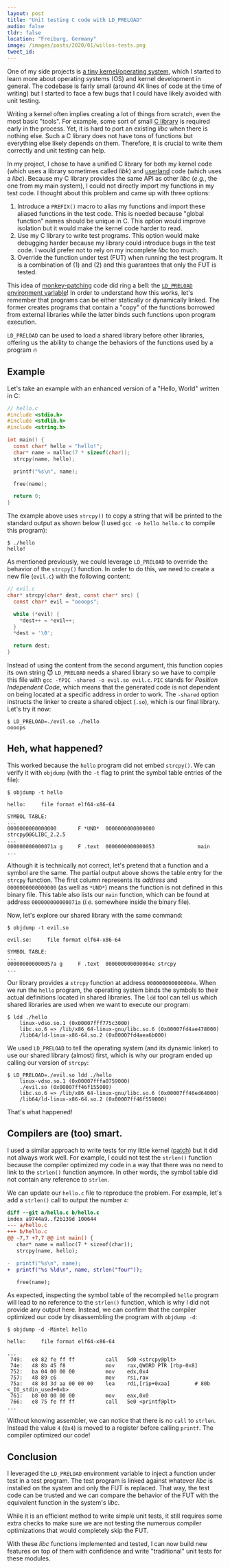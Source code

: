 ```yaml
---
layout: post
title: "Unit testing C code with LD_PRELOAD"
audio: false
tldr: false
location: "Freiburg, Germany"
image: /images/posts/2020/01/willos-tests.png
tweet_id:
---
```


One of my side projects is [a tiny kernel/operating
system](https://github.com/willdurand/willOS), which I started to learn more
about operating systems (OS) and kernel development in general. The codebase is
fairly small (around 4K lines of code at the time of writing) but I started to
face a few bugs that I could have likely avoided with unit testing.

Writing a kernel often implies creating a lot of things from scratch, even the
most basic "tools". For example, some sort of small [C
library](https://wiki.osdev.org/C_Library) is required early in the process.
Yet, it is hard to port an existing _libc_ when there is nothing else. Such a C
library does not have tons of functions but everything else likely depends on them.
Therefore, it is crucial to write them correctly and unit testing can help.

In my project, I chose to have a unified C library for both my kernel code
(which uses a library sometimes called _libk_) and
[userland](https://en.wikipedia.org/wiki/User_space) code (which uses a _libc_). Because my C library provides
the same API as other _libc_ (_e.g._, the one from my main system), I could not
directly import my functions in my test code. I thought about this problem and
came up with three options:

1. Introduce a `PREFIX()` macro to alias my functions and import these aliased
   functions in the test code. This is needed because "global function" names
   should be unique in C. This option would improve isolation but it would make
   the kernel code harder to read.
2. Use my C library to write test programs. This option would make debugging
   harder because my library could introduce bugs in the test code. I would prefer not to
   rely on my incomplete _libc_ too much.
3. Override the function under test (FUT) when running the test program. It is
   a combination of (1) and (2) and this guarantees that only the FUT is tested.

This idea of [monkey-patching](https://en.wikipedia.org/wiki/Monkey_patch) code
did ring a bell: the [`LD_PRELOAD` environment
variable](https://blog.jessfraz.com/post/ld_preload/)! In order to understand
how this works, let's remember that programs can be either statically or
dynamically linked. The former creates programs that contain a "copy" of the
functions borrowed from external libraries while the latter binds such functions
upon program execution.

`LD_PRELOAD` can be used to load a shared library before other libraries,
offering us the ability to change the behaviors of the functions used by a
program 🔥

## Example

Let's take an example with an enhanced version of a "Hello, World" written in C:

```c
// hello.c
#include <stdio.h>
#include <stdlib.h>
#include <string.h>

int main() {
  const char* hello = "hello!";
  char* name = malloc(7 * sizeof(char));
  strcpy(name, hello);

  printf("%s\n", name);

  free(name);

  return 0;
}
```

The example above uses `strcpy()` to copy a string that will be printed to the
standard output as shown below (I used `gcc -o hello hello.c` to compile this
program):

```
$ ./hello
hello!
```

As mentioned previously, we could leverage `LD_PRELOAD` to override the behavior
of the `strcpy()` function. In order to do this, we need to create a new file
(`evil.c`) with the following content:

```c
// evil.c
char* strcpy(char* dest, const char* src) {
  const char* evil = "oooops";

  while (*evil) {
    *dest++ = *evil++;
  }
  *dest = '\0';

  return dest;
}
```

Instead of using the content from the second argument, this function copies its
own string 😈 `LD_PRELOAD` needs a shared library so we have to compile this
file with `gcc -fPIC -shared -o evil.so evil.c`. `PIC` stands for _Position
Independent Code_, which means that the generated code is not dependent on being
located at a specific address in order to work. The `-shared` option instructs
the linker to create a shared object (`.so`), which is our final library. Let's
try it now:

```
$ LD_PRELOAD=./evil.so ./hello
oooops
```

## Heh, what happened?

This worked because the `hello` program did not embed `strcpy()`. We can verify
it with `objdump` (with the `-t` flag to print the symbol table entries of the
file):

```
$ objdump -t hello

hello:     file format elf64-x86-64

SYMBOL TABLE:
...
0000000000000000       F *UND*	0000000000000000              strcpy@@GLIBC_2.2.5
...
000000000000071a g     F .text	0000000000000053              main
...
```

Although it is technically not correct, let's pretend that a function and a
symbol are the same. The partial output above shows the table entry for the
`strcpy` function. The first column represents its _address_ and
`0000000000000000` (as well as `*UND*`) means the function is not defined in
this binary file. This table also lists our `main` function, which can be
found at address `000000000000071a` (_i.e._ somewhere inside the binary file).

Now, let's explore our shared library with the same command:

```
$ objdump -t evil.so

evil.so:     file format elf64-x86-64

SYMBOL TABLE:
...
000000000000057a g     F .text	000000000000004e strcpy
...
```

Our library provides a `strcpy` function at address `000000000000004e`. When we
run the `hello` program, the operating system binds the symbols to their actual
definitions located in shared libraries. The `ldd` tool can tell us which shared
libraries are used when we want to execute our program:

```
$ ldd ./hello
    linux-vdso.so.1 (0x00007fff775c3000)
    libc.so.6 => /lib/x86_64-linux-gnu/libc.so.6 (0x00007fd4ae478000)
    /lib64/ld-linux-x86-64.so.2 (0x00007fd4aea6b000)
```

We used `LD_PRELOAD` to tell the operating system (and its dynamic linker) to
use our shared library (almost) first, which is why our program ended up calling
our version of `strcpy`:

```
$ LD_PRELOAD=./evil.so ldd ./hello
    linux-vdso.so.1 (0x00007fffa0759000)
    ./evil.so (0x00007ff46f155000)
    libc.so.6 => /lib/x86_64-linux-gnu/libc.so.6 (0x00007ff46ed64000)
    /lib64/ld-linux-x86-64.so.2 (0x00007ff46f559000)
```

That's what happened!

## Compilers are (too) smart.

I used a similar approach to write tests for my little kernel
([patch](https://github.com/willdurand/willOS/pull/21)) but it did not always
work well. For example, I could not test the `strlen()` function because the
compiler optimized my code in a way that there was no need to link to the
`strlen()` function anymore. In other words, the symbol table did not contain
any reference to `strlen`.

We can update our `hello.c` file to reproduce the problem. For example, let's
add a `strlen()` call to output the number `4`:

```diff
diff --git a/hello.c b/hello.c
index a9744a9..f2b139d 100644
--- a/hello.c
+++ b/hello.c
@@ -7,7 +7,7 @@ int main() {
   char* name = malloc(7 * sizeof(char));
   strcpy(name, hello);

-  printf("%s\n", name);
+  printf("%s %ld\n", name, strlen("four"));

   free(name);
```

As expected, inspecting the symbol table of the recompiled `hello` program will
lead to no reference to the `strlen()` function, which is why I did not provide
any output here. Instead, we can confirm that the compiler optimized our code by
disassembling the program with `objdump -d`:

```
$ objdump -d -Mintel hello

hello:     file format elf64-x86-64

...
 749:	e8 82 fe ff ff       	call   5d0 <strcpy@plt>
 74e:	48 8b 45 f8          	mov    rax,QWORD PTR [rbp-0x8]
 752:	ba 04 00 00 00       	mov    edx,0x4
 757:	48 89 c6             	mov    rsi,rax
 75a:	48 8d 3d aa 00 00 00 	lea    rdi,[rip+0xaa]        # 80b <_IO_stdin_used+0xb>
 761:	b8 00 00 00 00       	mov    eax,0x0
 766:	e8 75 fe ff ff       	call   5e0 <printf@plt>
...
```

Without knowing assembler, we can notice that there is no `call` to `strlen`. Instead the value `4` (`0x4`) is moved to a register
before calling `printf`. The compiler optimized our code!

## Conclusion

I leveraged the `LD_PRELOAD` environment variable to inject a function under
test in a test program. The test program is linked against whatever _libc_ is
installed on the system and only the FUT is replaced. That way, the test code
can be trusted and we can compare the behavior of the FUT with the equivalent
function in the system's _libc_.

While it is an efficient method to write simple unit tests, it still requires
some extra checks to make sure we are not testing the numerous compiler
optimizations that would completely skip the FUT.

With these _libc_ functions implemented and tested, I can now build new features
on top of them with confidence and write "traditional" unit tests for these
modules.
